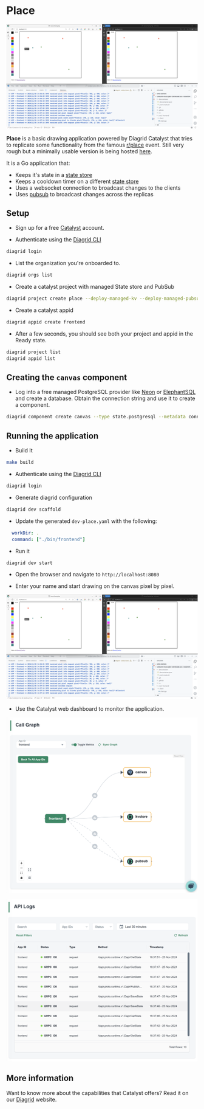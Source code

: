 # Place

![Place web frontend](place.png)

**Place** is a basic drawing application powered by Diagrid Catalyst that tries to replicate some functionality from the famous [r/place](https://reddit.com/r/place) event.
Still very rough but a minimally usable version is being hosted [here](https://place.88288338.xyz/).

It is a Go application that:
* Keeps it's state in a [state store](https://docs.dapr.io/developing-applications/building-blocks/state-management/state-management-overview/)
* Keeps a cooldown timer on a different [state store](https://docs.dapr.io/developing-applications/building-blocks/state-management/state-management-overview/)
* Uses a websocket connection to broadcast changes to the clients
* Uses [pubsub](https://docs.dapr.io/developing-applications/building-blocks/pubsub/pubsub-overview/) to broadcast changes across the replicas

## Setup

* Sign up for a free [Catalyst](https://catalyst.diagrid.io) account.

* Authenticate using the [Diagrid CLI](https://docs.diagrid.io/catalyst/references/cli-reference/intro)
```bash
diagrid login 
```

* List the organization you're onboarded to.
```bash
diagrid orgs list
```

* Create a catalyst project with managed State store and PubSub
```bash
diagrid project create place --deploy-managed-kv --deploy-managed-pubsub
```

* Create a catalyst appid
```bash
diagrid appid create frontend
```

* After a few seconds, you should see both your project and appid in the Ready state.
```bash
diagrid project list
diagrid appid list
```

## Creating the `canvas` component

* Log into a free managed PostgreSQL provider like [Neon](https://neon.tech/) or [ElephantSQL](https://www.elephantsql.com/) and create a database.
  Obtain the connection string and use it to create a component.

```bash
diagrid component create canvas --type state.postgresql --metadata connectionString=<connection string>
```

## Running the application

* Build It
```bash
make build
```

* Authenticate using the [Diagrid CLI](https://github.com/diagridio/cli)
```bash
diagrid login 
```

* Generate diagrid configuration 
```bash
diagrid dev scaffold
```

* Update the generated `dev-place.yaml` with the following:

```yaml
  workDir: .
  command: ["./bin/frontend"]
```

* Run it
```bash
diagrid dev start
```

* Open the browser and navigate to `http://localhost:8080`

* Enter your name and start drawing on the canvas pixel by pixel.

![Place web frontend](place.png)

* Use the Catalyst web dashboard to monitor the application.

![Catalyst Call Graph](catalyst-app-graph.png)

![Catalyst API Logs](catalyst-requests.png)

## More information

Want to know more about the capabilities that Catalyst offers? Read it on our [Diagrid](https://diagrid.io/catalyst) website.